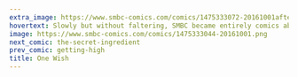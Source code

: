 ```yaml
---
extra_image: https://www.smbc-comics.com/comics/1475333072-20161001after.png
hovertext: Slowly but without faltering, SMBC became entirely comics about misbegotten wishes.
image: https://www.smbc-comics.com/comics/1475333044-20161001.png
next_comic: the-secret-ingredient
prev_comic: getting-high
title: One Wish
---
```



